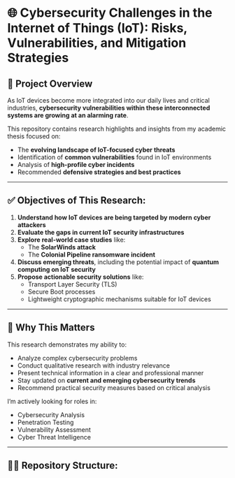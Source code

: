 # 🌐 Cybersecurity Challenges in the Internet of Things (IoT): Risks, Vulnerabilities, and Mitigation Strategies

## 📖 Project Overview

As IoT devices become more integrated into our daily lives and critical industries, **cybersecurity vulnerabilities within these interconnected systems are growing at an alarming rate**.  

This repository contains research highlights and insights from my academic thesis focused on:

- The **evolving landscape of IoT-focused cyber threats**
- Identification of **common vulnerabilities** found in IoT environments
- Analysis of **high-profile cyber incidents**
- Recommended **defensive strategies and best practices**

---

## ✅ Objectives of This Research:

1. **Understand how IoT devices are being targeted by modern cyber attackers**
2. **Evaluate the gaps in current IoT security infrastructures**
3. **Explore real-world case studies** like:
   - The **SolarWinds attack**
   - The **Colonial Pipeline ransomware incident**
4. **Discuss emerging threats**, including the potential impact of **quantum computing on IoT security**
5. **Propose actionable security solutions** like:
   - Transport Layer Security (TLS)
   - Secure Boot processes
   - Lightweight cryptographic mechanisms suitable for IoT devices

---

## 📌 Why This Matters

This research demonstrates my ability to:

- Analyze complex cybersecurity problems
- Conduct qualitative research with industry relevance
- Present technical information in a clear and professional manner
- Stay updated on **current and emerging cybersecurity trends**
- Recommend practical security measures based on critical analysis

I’m actively looking for roles in:

- Cybersecurity Analysis
- Penetration Testing
- Vulnerability Assessment
- Cyber Threat Intelligence

---

## 🧑‍💻 Repository Structure:

